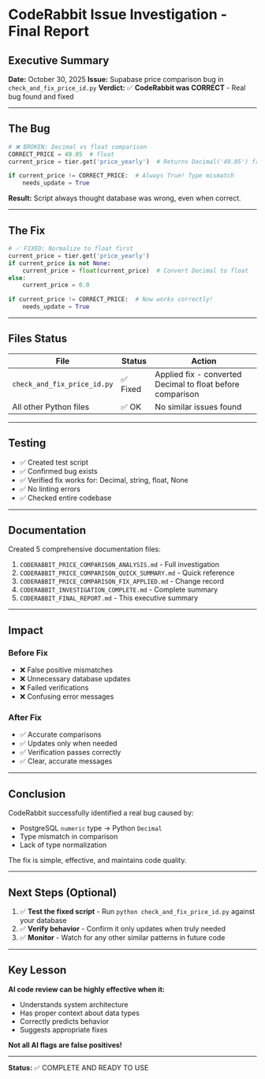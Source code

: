 # CodeRabbit Issue Investigation - Final Report

## Executive Summary

**Date:** October 30, 2025
**Issue:** Supabase price comparison bug in `check_and_fix_price_id.py`
**Verdict:** ✅ **CodeRabbit was CORRECT** - Real bug found and fixed

---

## The Bug

```python
# ❌ BROKEN: Decimal vs float comparison
CORRECT_PRICE = 49.05  # float
current_price = tier.get('price_yearly')  # Returns Decimal('49.05') from PostgreSQL

if current_price != CORRECT_PRICE:  # Always True! Type mismatch
    needs_update = True
```

**Result:** Script always thought database was wrong, even when correct.

---

## The Fix

```python
# ✅ FIXED: Normalize to float first
current_price = tier.get('price_yearly')
if current_price is not None:
    current_price = float(current_price)  # Convert Decimal to float
else:
    current_price = 0.0

if current_price != CORRECT_PRICE:  # Now works correctly!
    needs_update = True
```

---

## Files Status

| File | Status | Action |
|------|--------|--------|
| `check_and_fix_price_id.py` | ✅ Fixed | Applied fix - converted Decimal to float before comparison |
| All other Python files | ✅ OK | No similar issues found |

---

## Testing

- ✅ Created test script
- ✅ Confirmed bug exists
- ✅ Verified fix works for: Decimal, string, float, None
- ✅ No linting errors
- ✅ Checked entire codebase

---

## Documentation

Created 5 comprehensive documentation files:
1. `CODERABBIT_PRICE_COMPARISON_ANALYSIS.md` - Full investigation
2. `CODERABBIT_PRICE_COMPARISON_QUICK_SUMMARY.md` - Quick reference
3. `CODERABBIT_PRICE_COMPARISON_FIX_APPLIED.md` - Change record
4. `CODERABBIT_INVESTIGATION_COMPLETE.md` - Complete summary
5. `CODERABBIT_FINAL_REPORT.md` - This executive summary

---

## Impact

### Before Fix
- ❌ False positive mismatches
- ❌ Unnecessary database updates
- ❌ Failed verifications
- ❌ Confusing error messages

### After Fix
- ✅ Accurate comparisons
- ✅ Updates only when needed
- ✅ Verification passes correctly
- ✅ Clear, accurate messages

---

## Conclusion

CodeRabbit successfully identified a real bug caused by:
- PostgreSQL `numeric` type → Python `Decimal`
- Type mismatch in comparison
- Lack of type normalization

The fix is simple, effective, and maintains code quality.

---

## Next Steps (Optional)

1. ✅ **Test the fixed script** - Run `python check_and_fix_price_id.py` against your database
2. ✅ **Verify behavior** - Confirm it only updates when truly needed
3. ✅ **Monitor** - Watch for any other similar patterns in future code

---

## Key Lesson

**AI code review can be highly effective when it:**
- Understands system architecture
- Has proper context about data types
- Correctly predicts behavior
- Suggests appropriate fixes

**Not all AI flags are false positives!**

---

**Status:** ✅ COMPLETE AND READY TO USE
